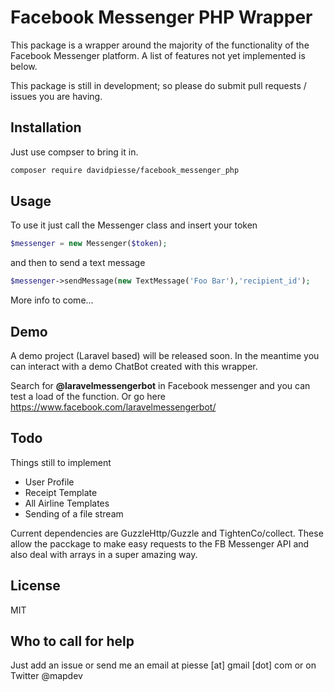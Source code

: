 # Facebook Messenger PHP Wrapper

This package is a wrapper around the majority of the functionality of the Facebook Messenger platform. A list of features not yet implemented is below.

This package is still in development; so please do submit pull requests / issues you are having.

## Installation
Just use compser to bring it in.
```sh
composer require davidpiesse/facebook_messenger_php
```
## Usage
To use it just call the Messenger class and insert your token
```php
$messenger = new Messenger($token);
```
and then to send a text message
```php
$messenger->sendMessage(new TextMessage('Foo Bar'),'recipient_id');
```
More info to come...

## Demo
A demo project (Laravel based) will be released soon.
In the meantime you can interact with a demo ChatBot created with this wrapper.

Search for **@laravelmessengerbot** in Facebook messenger and you can test a load of the function.
Or go here https://www.facebook.com/laravelmessengerbot/

## Todo
Things still to implement
  - User Profile
  - Receipt Template
  - All Airline Templates
  - Sending of a file stream

Current dependencies are GuzzleHttp/Guzzle and TightenCo/collect. These allow the pacckage to make easy requests to the FB Messenger API and also deal with arrays in a super amazing way.

## License
MIT

## Who to call for help
Just add an issue or send me an email at piesse [at] gmail [dot] com or on Twitter @mapdev
